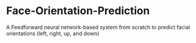 # Face-Orientation-Prediction
A Feedforward neural network-based system from scratch to predict facial orientations (left, right, up, and down) 
